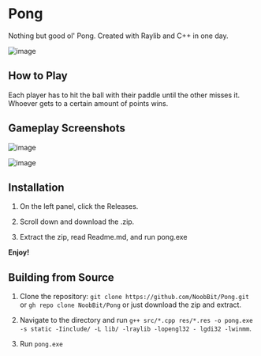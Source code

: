 # Pong
Nothing but good ol' Pong. Created with Raylib and C++ in one day.

![image](https://github.com/NoobBit/Pong/assets/82334654/00a11c4f-a958-45f5-9c4d-b592cbb4b445)

## How to Play
Each player has to hit the ball with their paddle until the other misses it. Whoever gets to a certain amount of points wins.

## Gameplay Screenshots
![image](https://github.com/NoobBit/Pong/assets/82334654/9908833f-66c4-466a-bddc-e84a59b6c105)

![image](https://github.com/NoobBit/Pong/assets/82334654/b2bfe47b-0eed-4917-93c2-f1a960fefb6d)

## Installation
1. On the left panel, click the Releases.

2. Scroll down and download the .zip.

3. Extract the zip, read Readme.md, and run pong.exe

**Enjoy!**

## Building from Source
1. Clone the repository: `git clone https://github.com/NoobBit/Pong.git` or `gh repo clone NoobBit/Pong` or just download the zip and extract.

2. Navigate to the directory and run `g++ src/*.cpp res/*.res -o pong.exe -s static -Iinclude/ -L lib/ -lraylib -lopengl32 - lgdi32 -lwinmm`.

3. Run `pong.exe`
